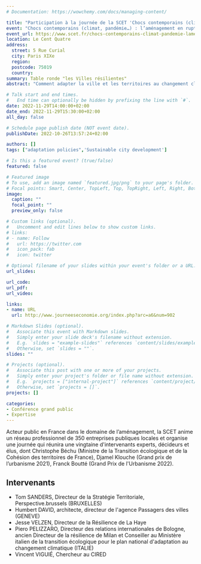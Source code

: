 ```yaml
---
# Documentation: https://wowchemy.com/docs/managing-content/

title: "Participation à la journée de la SCET 'Chocs contemporains (climat, pandémie…) : l’aménagement en ruptures ?'"
event: "Chocs contemporains (climat, pandémie…) : l’aménagement en ruptures ?"
event_url: https://www.scet.fr/chocs-contemporains-climat-pandemie-lamenagement-en-ruptures/
location: Le Cent Quatre  
address: 
  street: 5 Rue Curial
  city: Paris XIXe 
  region:
  postcode: 75019
  country:
summary: Table ronde "les Villes résilientes"
abstract: "Comment adapter la ville et les territoires au changement climatique et aux nouveaux chocs contemporains (sanitaires, conflits…) ? Comment passer à l’acte pour faire face aux défis écologiques, sociaux et économiques qui se posent aux villes et aux territoires ? La population urbaine mondiale a plus que doublé au cours des 40 dernières années. Moteurs de croissance et de productivité, les villes rayonnent et s’interconnectent dans un maillage de plus en plus dense. Pourtant, elles subissent aujourd’hui de grands changements auxquelles elles n’étaient parfois pas préparées : enjeux environnementaux et dérèglement climatique, mondialisation, révolution numérique, inégalités sociales… Face aux risques, certaines villes s’en sortent mieux que d’autres, capables de résister et de s’adapter aux chocs, pour finalement redevenir opérationnelles. Elles sont « résilientes ». Si le concept n’est pas nouveau, l’approche qui consiste à anticiper les risques et à concevoir cette résilience, elle, est nouvelle. Renouvellement urbain, renaturation, désimperméabilisation des sols, agriculture urbaine, habitats inclusifs, mobilités douces, zéro artificialisation nette, densification… Comment passer de l’intention aux actes ? Comment faciliter l’acceptation ? Selon quel « plan » ?"

# Talk start and end times.
#   End time can optionally be hidden by prefixing the line with `#`.
date: 2022-11-29T14:00:00+02:00
date_end: 2022-11-29T15:30:00+02:00
all_day: false

# Schedule page publish date (NOT event date).
publishDate: 2022-10-26T13:57:24+02:00

authors: []
tags: ["adaptation policies",'Sustainable city development']

# Is this a featured event? (true/false)
featured: false

# Featured image
# To use, add an image named `featured.jpg/png` to your page's folder. 
# Focal points: Smart, Center, TopLeft, Top, TopRight, Left, Right, BottomLeft, Bottom, BottomRight.
image:
  caption: ""
  focal_point: ""
  preview_only: false

# Custom links (optional).
#   Uncomment and edit lines below to show custom links.
# links:
# - name: Follow
#   url: https://twitter.com
#   icon_pack: fab
#   icon: twitter

# Optional filename of your slides within your event's folder or a URL.
url_slides:

url_code:
url_pdf:
url_video:

links:
- name: URL
  url: http://www.journeeseconomie.org/index.php?arc=a6&num=902

# Markdown Slides (optional).
#   Associate this event with Markdown slides.
#   Simply enter your slide deck's filename without extension.
#   E.g. `slides = "example-slides"` references `content/slides/example-slides.md`.
#   Otherwise, set `slides = ""`.
slides: ""

# Projects (optional).
#   Associate this post with one or more of your projects.
#   Simply enter your project's folder or file name without extension.
#   E.g. `projects = ["internal-project"]` references `content/project/deep-learning/index.md`.
#   Otherwise, set `projects = []`.
projects: []

categories:
- Conférence grand public
- Expertise
---
```


Acteur public en France dans le domaine de l’aménagement, la SCET anime un réseau professionnel de 350 entreprises publiques locales et organise une journée qui réunira une vingtaine d'intervenants experts, décideurs et élus, dont Christophe Béchu (Ministre de la Transition écologique et de la Cohésion des territoires de France), Djamel Klouche (Grand prix de l’urbanisme 2021), Franck Boutté (Grand Prix de l'Urbanisme 2022).

## Intervenants

- Tom SANDERS, Directeur de la Stratégie Territoriale, Perspective.brussels (BRUXELLES)
- Humbert DAVID, architecte, directeur de l'agence Passagers des villes (GENEVE)
- Jesse VELZEN, Directeur de la Résilience de La Haye
- Piero PELIZZARO, Directeur des relations internationales de Bologne, ancien Directeur de la résilience de Milan et Conseiller au Ministère italien de la transition écologique pour le plan national d'adaptation au changement climatique (ITALIE)
- Vincent VIGUIÉ, Chercheur au CIRED


